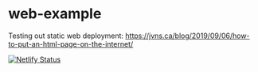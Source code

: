 # web-example
Testing out static web deployment: https://jvns.ca/blog/2019/09/06/how-to-put-an-html-page-on-the-internet/

[![Netlify Status](https://api.netlify.com/api/v1/badges/4f88da02-d3c3-4990-8222-a81e8adb2bf4/deploy-status)](https://app.netlify.com/sites/quizzical-bassi-a49664/deploys)
